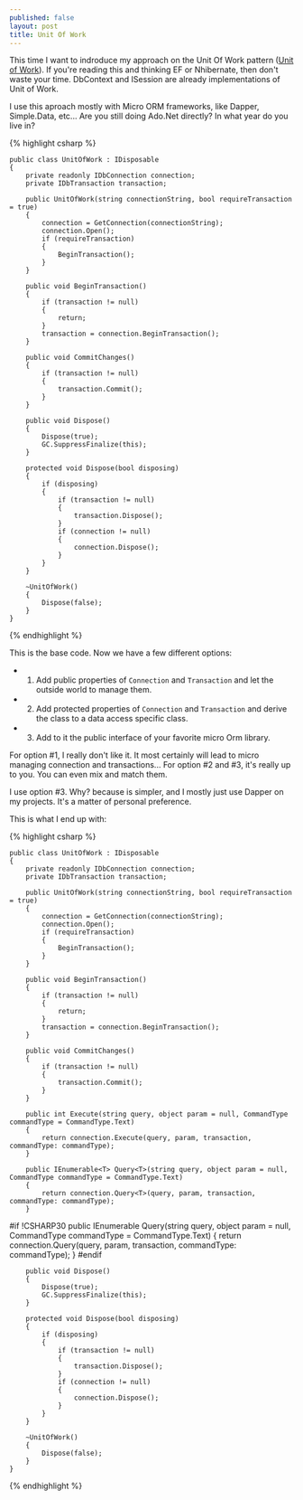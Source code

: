 ```yaml
---
published: false
layout: post
title: Unit Of Work
---
```


This time I want to indroduce my approach on the Unit Of Work pattern ([Unit of Work](http://martinfowler.com/eaaCatalog/unitOfWork.html)).
If you're reading this and thinking EF or Nhibernate, then don't waste your time. DbContext and ISession are already implementations of Unit of Work.

I use this aproach mostly with Micro ORM frameworks, like Dapper, Simple.Data, etc...
Are you still doing Ado.Net directly? In what year do you live in?

{% highlight csharp %}

    public class UnitOfWork : IDisposable
    {
        private readonly IDbConnection connection;
        private IDbTransaction transaction;

        public UnitOfWork(string connectionString, bool requireTransaction = true)
        {
            connection = GetConnection(connectionString);
            connection.Open();
            if (requireTransaction)
            {
                BeginTransaction();
            }
        }

        public void BeginTransaction()
        {
            if (transaction != null)
            {
                return;
            }
            transaction = connection.BeginTransaction();
        }

        public void CommitChanges()
        {
            if (transaction != null)
            {
                transaction.Commit();
            }
        }

        public void Dispose()
        {
            Dispose(true);
            GC.SuppressFinalize(this);
        }

        protected void Dispose(bool disposing)
        {
            if (disposing)
            {
                if (transaction != null)
                {
                    transaction.Dispose();
                }
                if (connection != null)
                {
                    connection.Dispose();
                }
            }
        }

        ~UnitOfWork()
        {
            Dispose(false);
        }
    }
{% endhighlight %}

This is the base code. Now we have a few different options:
- 1. Add public properties of `Connection` and `Transaction` and let the outside world to manage them.
- 2. Add protected properties of `Connection` and `Transaction` and derive the class to a data access specific class.
- 3. Add to it the public interface of your favorite micro Orm library.

For option \#1, I really don't like it. It most certainly will lead to micro managing connection and transactions...
For option \#2 and \#3, it's really up to you. You can even mix and match them.

I use option \#3. Why? because is simpler, and I mostly just use Dapper on my projects. It's a matter of personal preference.

This is what I end up with:

{% highlight csharp %}

    public class UnitOfWork : IDisposable
    {
        private readonly IDbConnection connection;
        private IDbTransaction transaction;

        public UnitOfWork(string connectionString, bool requireTransaction = true)
        {
            connection = GetConnection(connectionString);
            connection.Open();
            if (requireTransaction)
            {
                BeginTransaction();
            }
        }

        public void BeginTransaction()
        {
            if (transaction != null)
            {
                return;
            }
            transaction = connection.BeginTransaction();
        }

        public void CommitChanges()
        {
            if (transaction != null)
            {
                transaction.Commit();
            }
        }

        public int Execute(string query, object param = null, CommandType commandType = CommandType.Text)
        {
            return connection.Execute(query, param, transaction, commandType: commandType);
        }

        public IEnumerable<T> Query<T>(string query, object param = null, CommandType commandType = CommandType.Text)
        {
            return connection.Query<T>(query, param, transaction, commandType: commandType);
        }

\#if !CSHARP30
        public IEnumerable<dynamic> Query(string query, object param = null, CommandType commandType = CommandType.Text)
        {
            return connection.Query(query, param, transaction, commandType: commandType);
        }
\#endif

        public void Dispose()
        {
            Dispose(true);
            GC.SuppressFinalize(this);
        }

        protected void Dispose(bool disposing)
        {
            if (disposing)
            {
                if (transaction != null)
                {
                    transaction.Dispose();
                }
                if (connection != null)
                {
                    connection.Dispose();
                }
            }
        }

        ~UnitOfWork()
        {
            Dispose(false);
        }
    }
{% endhighlight %}
